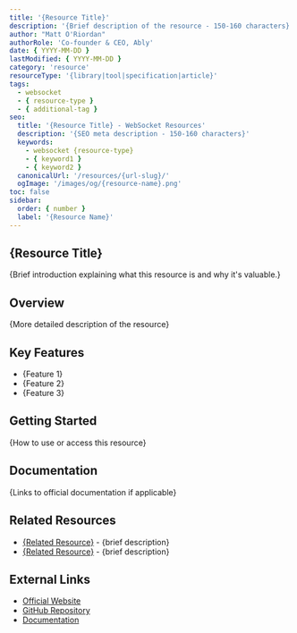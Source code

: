 ```yaml
---
title: '{Resource Title}'
description: '{Brief description of the resource - 150-160 characters}'
author: "Matt O'Riordan"
authorRole: 'Co-founder & CEO, Ably'
date: { YYYY-MM-DD }
lastModified: { YYYY-MM-DD }
category: 'resource'
resourceType: '{library|tool|specification|article}'
tags:
  - websocket
  - { resource-type }
  - { additional-tag }
seo:
  title: '{Resource Title} - WebSocket Resources'
  description: '{SEO meta description - 150-160 characters}'
  keywords:
    - websocket {resource-type}
    - { keyword1 }
    - { keyword2 }
  canonicalUrl: '/resources/{url-slug}/'
  ogImage: '/images/og/{resource-name}.png'
toc: false
sidebar:
  order: { number }
  label: '{Resource Name}'
---
```


## {Resource Title}

{Brief introduction explaining what this resource is and why it's valuable.}

## Overview

{More detailed description of the resource}

## Key Features

- {Feature 1}
- {Feature 2}
- {Feature 3}

## Getting Started

{How to use or access this resource}

## Documentation

{Links to official documentation if applicable}

## Related Resources

- [{Related Resource}]({link}) - {brief description}
- [{Related Resource}]({link}) - {brief description}

## External Links

- [Official Website]({url})
- [GitHub Repository]({url})
- [Documentation]({url})
